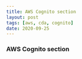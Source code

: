 ```yaml
---
title: AWS Cognito section
layout: post
tags: [aws, cda, cognito]
date: 2020-09-25
---
```


### AWS Cognito section
